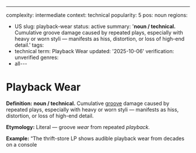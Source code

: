 ---
complexity: intermediate
context: technical
popularity: 5
pos: noun
regions:
- US
slug: playback-wear
status: active
summary: '**noun / technical.** Cumulative groove damage caused by repeated plays,
  especially with heavy or worn styli — manifests as hiss, distortion, or loss of
  high-end detail.'
tags:
- technical
term: Playback Wear
updated: '2025-10-06'
verification: unverified
genres:
- all---

# Playback Wear

**Definition:** **noun / technical.** Cumulative [groove](../g/groove-wear.md) damage caused by repeated plays, especially with heavy or worn styli — manifests as hiss, distortion, or loss of high-end detail.

**Etymology:** Literal — groove *wear* from repeated *playback.*

**Example:** “The thrift-store LP shows audible playback wear from decades on a console

